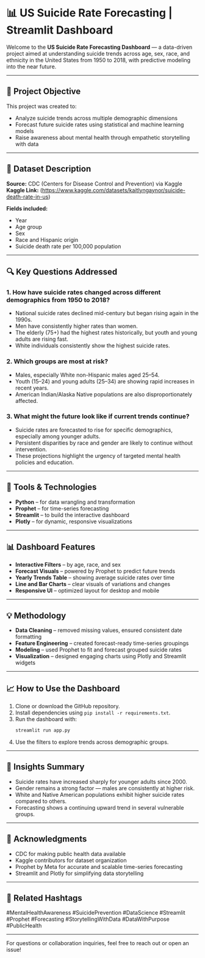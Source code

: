 # 📊 US Suicide Rate Forecasting | Streamlit Dashboard

Welcome to the **US Suicide Rate Forecasting Dashboard** — a data-driven project aimed at understanding suicide trends across age, sex, race, and ethnicity in the United States from 1950 to 2018, with predictive modeling into the near future.

---

## 🎯 Project Objective

This project was created to:
- Analyze suicide trends across multiple demographic dimensions
- Forecast future suicide rates using statistical and machine learning models
- Raise awareness about mental health through empathetic storytelling with data

---

## 📁 Dataset Description

**Source:** CDC (Centers for Disease Control and Prevention) via Kaggle  
**Kaggle Link:** (https://www.kaggle.com/datasets/kaitlyngaynor/suicide-death-rate-in-us)

**Fields included:**
- Year
- Age group
- Sex
- Race and Hispanic origin
- Suicide death rate per 100,000 population

---

## 🔍 Key Questions Addressed

### 1. How have suicide rates changed across different demographics from 1950 to 2018?
- National suicide rates declined mid-century but began rising again in the 1990s.
- Men have consistently higher rates than women.
- The elderly (75+) had the highest rates historically, but youth and young adults are rising fast.
- White individuals consistently show the highest suicide rates.

### 2. Which groups are most at risk?
- Males, especially White non-Hispanic males aged 25–54.
- Youth (15–24) and young adults (25–34) are showing rapid increases in recent years.
- American Indian/Alaska Native populations are also disproportionately affected.

### 3. What might the future look like if current trends continue?
- Suicide rates are forecasted to rise for specific demographics, especially among younger adults.
- Persistent disparities by race and gender are likely to continue without intervention.
- These projections highlight the urgency of targeted mental health policies and education.

---

## 📌 Tools & Technologies

- **Python** – for data wrangling and transformation
- **Prophet** – for time-series forecasting
- **Streamlit** – to build the interactive dashboard
- **Plotly** – for dynamic, responsive visualizations

---

## 📊 Dashboard Features

- **Interactive Filters** – by age, race, and sex
- **Forecast Visuals** – powered by Prophet to predict future trends
- **Yearly Trends Table** – showing average suicide rates over time
- **Line and Bar Charts** – clear visuals of variations and changes
- **Responsive UI** – optimized layout for desktop and mobile

---

## 💡 Methodology

- **Data Cleaning** – removed missing values, ensured consistent date formatting
- **Feature Engineering** – created forecast-ready time-series groupings
- **Modeling** – used Prophet to fit and forecast grouped suicide rates
- **Visualization** – designed engaging charts using Plotly and Streamlit widgets

---

## 📈 How to Use the Dashboard

1. Clone or download the GitHub repository.
2. Install dependencies using `pip install -r requirements.txt`.
3. Run the dashboard with:  
   ```bash
   streamlit run app.py
   ```
4. Use the filters to explore trends across demographic groups.

---

## 📌 Insights Summary

- Suicide rates have increased sharply for younger adults since 2000.
- Gender remains a strong factor — males are consistently at higher risk.
- White and Native American populations exhibit higher suicide rates compared to others.
- Forecasting shows a continuing upward trend in several vulnerable groups.

---

## 🙏 Acknowledgments

- CDC for making public health data available
- Kaggle contributors for dataset organization
- Prophet by Meta for accurate and scalable time-series forecasting
- Streamlit and Plotly for simplifying data storytelling

---

## 📎 Related Hashtags

#MentalHealthAwareness #SuicidePrevention #DataScience #Streamlit #Prophet #Forecasting #StorytellingWithData #DataWithPurpose #PublicHealth

---

For questions or collaboration inquiries, feel free to reach out or open an issue!
